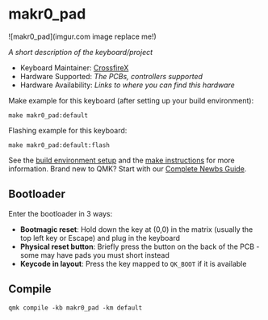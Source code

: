 # makr0_pad

![makr0_pad](imgur.com image replace me!)

*A short description of the keyboard/project*

* Keyboard Maintainer: [CrossfireX](https://github.com/CrossfireX)
* Hardware Supported: *The PCBs, controllers supported*
* Hardware Availability: *Links to where you can find this hardware*

Make example for this keyboard (after setting up your build environment):

    make makr0_pad:default

Flashing example for this keyboard:

    make makr0_pad:default:flash

See the [build environment setup](https://docs.qmk.fm/#/getting_started_build_tools) and the [make instructions](https://docs.qmk.fm/#/getting_started_make_guide) for more information. Brand new to QMK? Start with our [Complete Newbs Guide](https://docs.qmk.fm/#/newbs).

## Bootloader

Enter the bootloader in 3 ways:

* **Bootmagic reset**: Hold down the key at (0,0) in the matrix (usually the top left key or Escape) and plug in the keyboard
* **Physical reset button**: Briefly press the button on the back of the PCB - some may have pads you must short instead
* **Keycode in layout**: Press the key mapped to `QK_BOOT` if it is available

## Compile

    qmk compile -kb makr0_pad -km default
